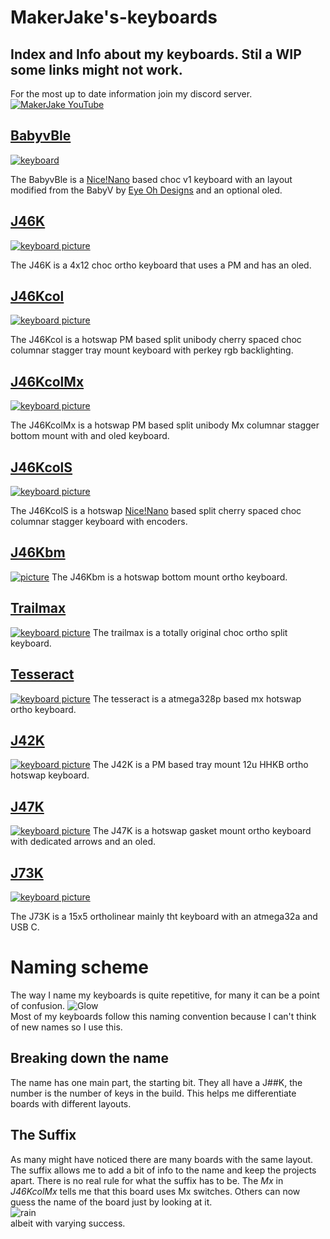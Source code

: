 # MakerJake's-keyboards
## Index and Info about my keyboards. Stil a WIP some links might not work.
For the most up to date information join my discord server.
<br> [![MakerJake YouTube](https://img.shields.io/badge/Discord-5865F2?style=for-the-badge&logo=discord&logoColor=white)](https://discord.gg/ktUDJ3w) 



## [BabyvBle](https://github.com/MakerJake01/MakerJakes-keyboards/tree/main/BabyvBle)
[![keyboard](https://i.imgur.com/8DEd4Qf.jpg)](https://github.com/MakerJake01/MakerJakes-keyboards/tree/main/BabyvBle)

The BabyvBle is a [Nice!Nano](https://nicekeyboards.com/nice-nano/) based choc v1 keyboard with an layout modified from the BabyV by [Eye Oh Designs](https://www.instagram.com/eyeohdesigns/?hl=en) and an optional oled. 

## [J46K](https://github.com/MakerJake01/J46K)
[![keyboard picture](https://i.imgur.com/nBb76GL.jpg)](https://github.com/MakerJake01/J46K)

The J46K is a 4x12 choc ortho keyboard that uses a PM and has an oled. 

## [J46Kcol](https://github.com/MakerJake01/MakerJakes-keyboards/tree/main/J46kcol)
[![keyboard picture](https://i.imgur.com/pvrKhou.jpg)](https://github.com/MakerJake01/MakerJakes-keyboards/tree/main/J46kcol)

The J46Kcol is a hotswap PM based split unibody cherry spaced choc columnar stagger tray mount keyboard with perkey rgb backlighting.

## [J46KcolMx](https://github.com/MakerJake01/MakerJakes-keyboards/tree/main/J46KcolMx)
[![keyboard picture](https://i.imgur.com/ZqfN8o0.jpg)](https://github.com/MakerJake01/MakerJakes-keyboards/tree/main/J46KcolMx)

The J46KcolMx is a hotswap PM based split unibody Mx columnar stagger bottom mount with and oled keyboard.

## [J46KcolS](https://github.com/MakerJake01/MakerJakes-keyboards/tree/main/J46KcolS)
[![keyboard picture](https://i.imgur.com/WfKBlX8.jpg)](https://github.com/MakerJake01/MakerJakes-keyboards/tree/main/J46KcolS)

The J46KcolS is a hotswap [Nice!Nano](https://nicekeyboards.com/nice-nano/) based split cherry spaced choc columnar stagger keyboard with encoders.

## [J46Kbm](https://github.com/MakerJake01/MakerJakes-keyboards/tree/main/J46Kbm)
[![picture]()](https://github.com/MakerJake01/MakerJakes-keyboards/tree/main/J46Kbm)
The J46Kbm is a hotswap bottom mount ortho keyboard. 

## [Trailmax](https://github.com/MakerJake01/MakerJakes-keyboards/tree/main/Trailmax)
[![keyboard picture](https://i.imgur.com/e5IXuX9.jpg)](https://github.com/MakerJake01/MakerJakes-keyboards/tree/main/Trailmax)
The trailmax is a totally original choc ortho split keyboard. 

## [Tesseract](https://github.com/MakerJake01/MakerJakes-keyboards/tree/main/Tesseract)
[![keyboard picture](https://i.imgur.com/pU88dbZ.jpg)](https://github.com/MakerJake01/MakerJakes-keyboards/tree/main/Tesseract)
The tesseract is a atmega328p based mx hotswap ortho keyboard. 

## [J42K](https://github.com/MakerJake01/MakerJakes-keyboards/tree/main/J42K)
[![keyboard picture](https://i.imgur.com/Gh81Y9Q.jpg)](https://github.com/MakerJake01/MakerJakes-keyboards/tree/main/J42K)
The J42K is a PM based tray mount 12u HHKB ortho hotswap keyboard.

## [J47K](https://github.com/MakerJake01/MakerJakes-keyboards/tree/main/J47K)
[![keyboard picture](https://i.imgur.com/mgQVnJ8.jpg)](https://github.com/MakerJake01/MakerJakes-keyboards/tree/main/J47K)
The J47K is a hotswap gasket mount ortho keyboard with dedicated arrows and an oled.

## [J73K](https://github.com/MakerJake01/J73K_keyboard)
[![keyboard picture](https://i.imgur.com/buBXmyS_d.webp?maxwidth=640&shape=thumb&fidelity=medium)](https://github.com/MakerJake01/J73K_keyboard)

The J73K is a 15x5 ortholinear mainly tht keyboard with an atmega32a and USB C.  

# Naming scheme 
The way I name my keyboards is quite repetitive, for many it can be a point of confusion. 
![Glow](https://i.imgur.com/2NWn8AT.png) 
<br>Most of my keyboards follow this naming convention because I can't think of new names so I use this.
## Breaking down the name 
The name has one main part, the starting bit. They all have a J##K, the number is the number of keys in the build. This helps me differentiate boards with different layouts. 
## The Suffix
As many might have noticed there are many boards with the same layout. The suffix allows me to add a bit of info to the name and keep the projects apart. There is no real rule for what the suffix has to be. The *Mx* in *J46KcolMx* tells me that this board uses Mx switches. Others can now guess the name of the board just by looking at it. 
<br> ![rain](https://i.imgur.com/5BmTmrQ.png)
<br>  albeit with varying success. 
